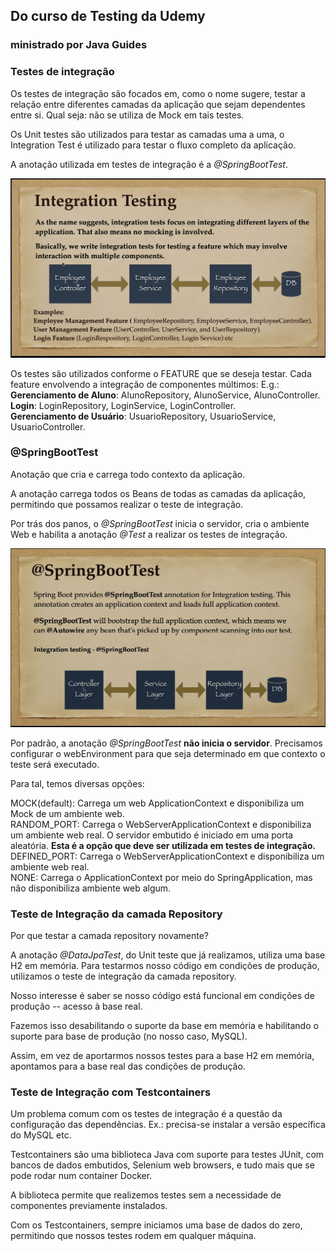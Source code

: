 ## Do curso de Testing da Udemy
### ministrado por Java Guides

### Testes de integração
Os testes de integração são focados em, como o nome sugere, testar a relação entre diferentes camadas da aplicação que sejam dependentes entre si. Qual seja: não se utiliza de Mock em tais testes.

Os Unit testes são utilizados para testar as camadas uma a uma, o Integration Test é utilizado para testar o fluxo completo da aplicação.

A anotação utilizada em testes de integração é a *@SpringBootTest*.

<img src="img.png">

Os testes são utilizados conforme o FEATURE que se deseja testar. Cada feature envolvendo a integração de componentes múltimos: E.g.: <br> 
**Gerenciamento de Aluno**: AlunoRepository, AlunoService, AlunoController. <br>
**Login**: LoginRepository, LoginService, LoginController. <br>
**Gerenciamento de Usuário**: UsuarioRepository, UsuarioService, UsuarioController.


### @SpringBootTest

Anotação que cria e carrega todo contexto da aplicação. 

A anotação carrega todos os Beans de todas as camadas da aplicação, permitindo que possamos realizar o teste de integração.

Por trás dos panos, o *@SpringBootTest* inicia o servidor, cria o ambiente Web e habilita a anotação *@Test* a realizar os testes de integração.

<img src="img_1.png">

Por padrão, a anotação *@SpringBootTest* **não inicia o servidor**. Precisamos configurar o webEnvironment para que seja determinado em que contexto o teste será executado.

Para tal, temos diversas opções:

MOCK(default): Carrega um web ApplicationContext e disponibiliza um Mock de um ambiente web. <br>
RANDOM_PORT: Carrega o WebServerApplicationContext e disponibiliza um ambiente web real. O servidor embutido é iniciado em uma porta aleatória. **Esta é a opção que deve ser utilizada em testes de integração.**<br>
DEFINED_PORT: Carrega o WebServerApplicationContext e disponibiliza um ambiente web real. <br>
NONE: Carrega o ApplicationContext por meio do SpringApplication, mas não disponibiliza ambiente web algum.

### Teste de Integração da camada Repository
Por que testar a camada repository novamente?

A anotação *@DataJpaTest*, do Unit teste que já realizamos, utiliza uma base H2 em memória. 
Para testarmos nosso código em condições de produção, utilizamos o teste de integração da camada repository.

Nosso interesse é saber se nosso código está funcional em condições de produção -- acesso à base real.

Fazemos isso desabilitando o suporte da base em memória e habilitando o suporte para base de produção (no nosso caso, MySQL).

Assim, em vez de aportarmos nossos testes para a base H2 em memória, apontamos para a base real das condições de produção.


### Teste de Integração com Testcontainers
Um problema comum com os testes de integração é a questão da configuração das dependências. Ex.: precisa-se instalar a versão específica do MySQL etc.

Testcontainers são uma biblioteca Java com suporte para testes JUnit, com bancos de dados embutidos, Selenium web browsers, e tudo mais que se pode rodar num container Docker.

A biblioteca permite que realizemos testes sem a necessidade de componentes previamente instalados. 

Com os Testcontainers, sempre iniciamos uma base de dados do zero, permitindo que nossos testes rodem em qualquer máquina.
